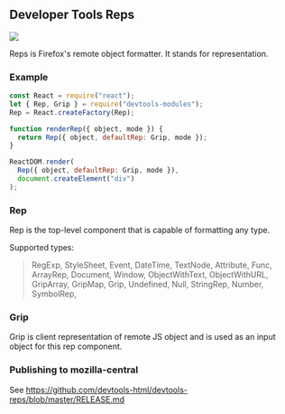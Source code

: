 ## Developer Tools Reps

![](http://g.recordit.co/IxhfRP8pNf.gif)

Reps is Firefox's remote object formatter. It stands for representation.


### Example

```js
const React = require("react");
let { Rep, Grip } = require("devtools-modules");
Rep = React.createFactory(Rep);

function renderRep({ object, mode }) {
  return Rep({ object, defaultRep: Grip, mode });
}

ReactDOM.render(
  Rep({ object, defaultRep: Grip, mode }),
  document.createElement("div")
);
```

### Rep
Rep is the top-level component that is capable of formatting any type.

Supported types:
> RegExp, StyleSheet, Event, DateTime, TextNode, Attribute, Func, ArrayRep, Document, Window, ObjectWithText, ObjectWithURL, GripArray, GripMap, Grip, Undefined, Null, StringRep, Number, SymbolRep,


### Grip
Grip is client representation of remote JS object and is used as an input object for this rep component.


### Publishing to mozilla-central
See https://github.com/devtools-html/devtools-reps/blob/master/RELEASE.md
